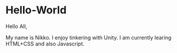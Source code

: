# Hello-World

Hello All,

My name is Nikko. I enjoy tinkering with Unity. I am currently learing HTML+CSS and also Javascript.

